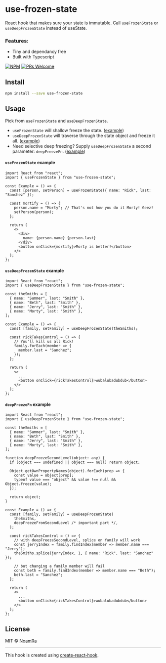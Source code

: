 # use-frozen-state

React hook that makes sure your state is immutable. Call `useFrozenState` or `useDeepFrozenState` instead of useState.

### Features:
- Tiny and dependancy free
- Built with Typescript

>

[![NPM](https://img.shields.io/npm/v/use-frozen-state.svg)](https://www.npmjs.com/package/use-frozen-state)
[![PRs Welcome](https://img.shields.io/badge/PRs-welcome-brightgreen.svg?style=flat-square)](http://makeapullrequest.com)

## Install

```bash
npm install --save use-frozen-state
```

## Usage

Pick from `useFrozenState` and `useDeepFrozenState`.

- `useFrozenState` will shallow freeze the state. ([example](#useFrozenState-example))
- `useDeepFrozenState` will traverse through the state object and freeze it all. ([example](#useDeepFrozenState-example))
- Need selective deep freezing? Supply `useDeepFrozenState` a second parameter: `deepFreezeFn`. ([example](#deepFreezeFn-example))

#### `useFrozenState` example

```tsx
import React from "react";
import { useFrozenState } from "use-frozen-state";

const Example = () => {
  const [person, setPerson] = useFrozenState({ name: "Rick", last: "Sanchez" });

  const mortify = () => {
    person.name = "Morty"; // That's not how you do it Morty! Geez!
    setPerson(person);
  };

  return (
    <>
      <div>
        name: {person.name} {person.last}
      </div>
      <button onClick={mortify}>Morty is better!</button>
    </>
  );
};
```

#### `useDeepFrozenState` example

```tsx
import React from "react";
import { useDeepFrozenState } from "use-frozen-state";

const theSmiths = [
  { name: "Summer", last: "Smith" },
  { name: "Beth", last: "Smith" },
  { name: "Jerry", last: "Smith" },
  { name: "Morty", last: "Smith" },
];

const Example = () => {
  const [family, setFamily] = useDeepFrozenState(theSmiths);

  const rickTakesControl = () => {
    // You'll kill us all Rick!
    family.forEach(member => {
      member.last = "Sanchez";
    });
  };

  return (
    <>
      ...
      <button onClick={rickTakesControl}>wubalubadubdub</button>
    </>
  );
};
```

#### `deepFreezeFn` example

```tsx
import React from "react";
import { useDeepFrozenState } from "use-frozen-state";

const theSmiths = [
  { name: "Summer", last: "Smith" },
  { name: "Beth", last: "Smith" },
  { name: "Jerry", last: "Smith" },
  { name: "Morty", last: "Smith" },
];

function deepFreezeSecondLevel(object: any) {
  if (object === undefined || object === null) return object;

  Object.getOwnPropertyNames(object).forEach(prop => {
    const value = object[prop];
    typeof value === "object" && value !== null && Object.freeze(value);
  });

  return object;
}

const Example = () => {
  const [family, setFamily] = useDeepFrozenState(
    theSmiths,
    deepFreezeFromSecondLevel /* important part */,
  );

  const rickTakesControl = () => {
    // with deepFreezeSecondLevel, splice on family will work
    const jerryIndex = family.findIndex(member => member.name === "Jerry");
    theSmiths.splice(jerryIndex, 1, { name: "Rick", last: "Sanchez" });

    // but changing a family member will fail
    const beth = family.findIndex(member => member.name === "Beth");
    beth.last = "Sanchez";
  };

  return (
    <>
      ...
      <button onClick={rickTakesControl}>wubalubadubdub</button>
    </>
  );
};
```

## License

MIT © [NoamRa](https://github.com/NoamRa)

---

This hook is created using [create-react-hook](https://github.com/hermanya/create-react-hook).
